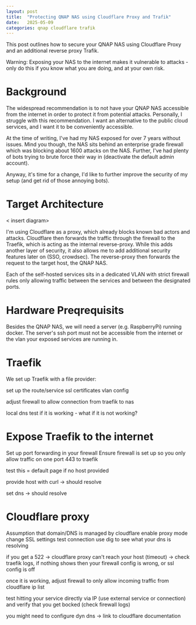 ```yaml
---
layout: post
title:  "Protecting QNAP NAS using Cloudflare Proxy and Trafik"
date:   2025-05-09
categories: qnap cloudflare trafik
---
```

This post outlines how to secure your QNAP NAS using Cloudflare Proxy and an additional reverse
proxy Trafik.

Warning: Exposing your NAS to the internet makes it vulnerable to attacks - only do this if you know
what you are doing, and at your own risk.

# Background
The widespread recommendation is to not have your QNAP NAS accessible from the internet in order to
protect it from potential attacks. Personally, I struggle with this recommendation. I want an alternative
to the public cloud services, and I want it to be conveniently accessible.

At the time of writing, I've had my NAS exposed for over 7 years without issues. Mind you though,
the NAS sits behind an enterprise grade firewall which was blocking about 1600 attacks on the NAS.
Further, I've had plenty of bots trying to brute force their way in (deactivate the default admin
account).

Anyway, it's time for a change, I'd like to further improve the security of my setup (and get rid of
those annoying bots).

# Target Architecture

< insert diagram>

I'm using Cloudflare as a proxy, which already blocks known bad actors and attacks. Cloudflare then
forwards the traffic through the firewall to the Traefik, which is acting as the internal
reverse-proxy. While this adds another layer of security, it also allows me to add additional
security features later on (SSO, crowdsec). The reverse-proxy then forwards the request to the
target host, the QNAP NAS.

Each of the self-hosted services sits in a dedicated VLAN with strict firewall rules only allowing
traffic between the services and between the designated ports.

# Hardware Preqrequisits
Besides the QNAP NAS, we will need a server (e.g. RaspberryPi) running docker. The server's ssh
port must not be accessible from the internet or the vlan your exposed services are running in.

# Traefik
We set up Traefik with a file provider:

<insert docker compose files>
set up the route/service
ssl certificates
vlan config

adjust firewall to allow connection from traefik to nas

local dns
test if it is working - what if it is not working?

# Expose Traefik to the internet
Set up port forwarding in your firewall
Ensure firewall is set up so you only allow traffic on one port 443 to traefik

test this = default page if no host provided

provide host with curl -> should resolve

set dns -> should resolve


# Cloudflare proxy
Assumption that domain/DNS is managed by cloudflare
enable proxy mode
change SSL settings
test connection
use dig to see what your dns is resolving

if you get a 522 -> cloudflare proxy can't reach your host (timeout) -> check traefik logs, if
nothing shows then your firewall config is wrong, or ssl config is off

once it is working, adjust firewall to only allow incoming traffic from cloudflare ip list <link>

test hitting your service directly via IP (use external service or connection) and verify that you
get bocked (check firewall logs)

you might need to configure dyn dns -> link to cloudflare documentation

